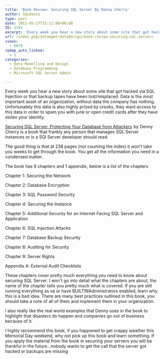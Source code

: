 ```yaml
---
title: 'Book Review: Securing SQL Server By Denny Cherry'
author: SQLDenis
type: post
date: 2011-05-27T15:11:00+00:00
ID: 1191
excerpt: 'Every week you hear a new story about some site that got hacked via SQL Injection or that backup tapes have been lost/misplaced. Data is the most important asset of an organization, without data the company has nothing. Unfortunately this data is also h&hellip;'
url: /index.php/datamgmt/datadesign/book-review-securing-sql-server/
views:
  - 6079
rp4wp_auto_linked:
  - 1
categories:
  - Data Modelling and Design
  - Database Programming
  - Microsoft SQL Server Admin

---
```

Every week you hear a new story about some site that got hacked via SQL Injection or that backup tapes have been lost/misplaced. Data is the most important asset of an organization, without data the company has nothing. Unfortunately this data is also highly prized by crooks, they want access to this data in order to spam you with junk or open credit cards after they have stolen your identity.

[Securing SQL Server: Protecting Your Database from Attackers][1] <img src="http://www.assoc-amazon.com/e/ir?t=&l=as2&o=1&a=1597496251&camp=217145&creative=399349" width="1" height="1" border="0" alt="" />by Denny Cherry is a book that frankly any person that manages SQL Server instances or is a SQl Server developer should read.

The good thing is that at 238 pages (not counting the index) it won't take you weeks to get through the book. You get all the information you need in a condensed matter.

The book has 9 chapters and 1 appendix, below is a list of the chapters

Chapter 1: Securing the Network
  
Chapter 2: Database Encryption
  
Chapter 3: SQL Password Security
  
Chapter 4: Securing the Instance
  
Chapter 5: Additional Security for an Internet Facing SQL Server and Application
  
Chapter 6: SQL Injection Attacks
  
Chapter 7: Database Backup Security
  
Chapter 8: Auditing for Security
  
Chapter 9: Server Rights
  
Appendix A: External Audit Checklists 

These chapters cover pretty much everything you need to know about securing SQL Server. I won't go into detail what the chapters are about, the name of the chapter tells you pretty much what is covered. If you are still running everything as sa or have BUILTINAdministrators enabled, learn why this is a bad idea. There are many best practices outlined in this book, you should take a note of all of them and implement them in your organization.

I also really like the real world examples that Denny uses in the book to highlight that disasters do happen and companies go out of business because of it.

I highly recommend this book, if you happened to get crappy weather this Memorial Day weekend, why not pick up this book and learn something. If you apply the material from the book in securing your servers you will be thankful in the future…nobody wants to get the call that the server got hacked or backups are missing

 [1]: http://www.amazon.com/gp/product/1597496251/ref=as_li_ss_tl?ie=UTF8&tag=sql08-20&linkCode=as2&camp=217145&creative=399349&creativeASIN=1597496251